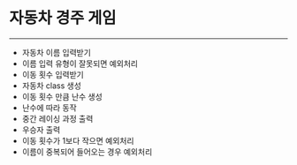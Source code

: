 # 자동차 경주 게임
---
* 자동차 이름 입력받기
* 이름 입력 유형이 잘못되면 예외처리
* 이동 횟수 입력받기
* 자동차 class 생성
* 이동 횟수 만큼 난수 생성
* 난수에 따라 동작
* 중간 레이싱 과정 출력
* 우승자 출력
* 이동 횟수가 1보다 작으면 예외처리
* 이름이 중복되어 들어오는 경우 예외처리
